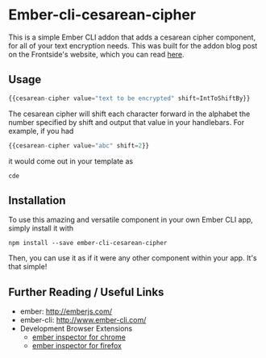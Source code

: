 # Ember-cli-cesarean-cipher

This is a simple Ember CLI addon that adds a cesarean cipher component, for all
of your text encryption needs. This was built for the addon blog post on the
Frontside's website, which you can read
[here](frontside.io/blog/2014/10/14/building-ember-cli-component-addons.html).

## Usage

```javascript
{{cesarean-cipher value="text to be encrypted" shift=IntToShiftBy}}
```

The cesarean cipher will shift each character forward in the alphabet the number
specified by shift and output that value in your handlebars. For example, if you
had

```javascript
{{cesarean-cipher value="abc" shift=2}}
```

it would come out in your template as

```
cde
```

## Installation

To use this amazing and versatile component in your own Ember CLI app, simply
install it with

```
npm install --save ember-cli-cesarean-cipher
```

Then, you can use it as if it were any other component within your app. It's
that simple!


## Further Reading / Useful Links

* ember: http://emberjs.com/
* ember-cli: http://www.ember-cli.com/
* Development Browser Extensions
  * [ember inspector for chrome](https://chrome.google.com/webstore/detail/ember-inspector/bmdblncegkenkacieihfhpjfppoconhi)
  * [ember inspector for firefox](https://addons.mozilla.org/en-US/firefox/addon/ember-inspector/)

